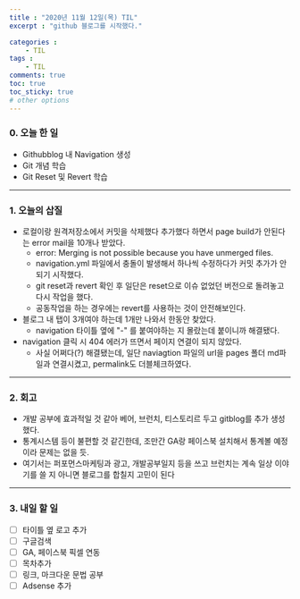 ```yaml
---
title : "2020년 11월 12일(목) TIL"
excerpt : "github 블로그를 시작했다."

categories :
    - TIL
tags : 
    - TIL
comments: true
toc: true
toc_sticky: true
# other options
---
```


### 0. 오늘 한 일
- Githubblog 내 Navigation 생성 <br>
- Git 개념 학습 <br>
- Git Reset 및 Revert 학습 <br>

---

### 1. 오늘의 삽질
- 로컬이랑 원격저장소에서 커밋을 삭제했다 추가했다 하면서 page build가 안된다는 error mail을 10개나 받았다. <br>
    - error: Merging is not possible because you have unmerged files.
    - navigation.yml 파일에서 충돌이 발생해서 하나씩 수정하다가 커밋 추가가 안되기 시작했다. 
    - git reset과 revert 확인 후 일단은 reset으로 이슈 없었던 버전으로 돌려놓고 다시 작업을 했다. 
    - 공동작업을 하는 경우에는 revert를 사용하는 것이 안전해보인다. 
- 블로그 내 탭이 3개여야 하는데 1개만 나와서 한동안 찾았다. <br>
    - navigation 타이틀 옆에 "-" 를 붙여야하는 지 몰랐는데 붙이니까 해결됐다.
- navigation 클릭 시 404 에러가 뜨면서 페이지 연결이 되지 않았다. <br>
    - 사실 어쩌다(?) 해결됐는데, 일단 naviagtion 파일의 url을 pages 폴더 md파일과 연결시켰고, permalink도 더블체크하였다. 

---
### 2. 회고
- 개발 공부에 효과적일 것 같아 베어, 브런치, 티스토리르 두고 gitblog를 추가 생성했다. <br>
- 통계시스템 등이 불편할 것 같긴한데, 조만간 GA랑 페이스북 설치해서 통계볼 예정이라 문제는 없을 듯. <br>
- 여기서는 퍼포먼스마케팅과 광고, 개발공부일지 등을 쓰고 브런치는 계속 일상 이야기를 쓸 지 아니면 블로그를 합칠지 고민이 된다 <br>

---
### 3. 내일 할 일
- [ ] 타이틀 옆 로고 추가 
- [ ] 구글검색  
- [ ] GA, 페이스북 픽셀 연동 
- [ ] 목차추가
- [ ] 링크, 마크다운 문법 공부
- [ ] Adsense 추가 
